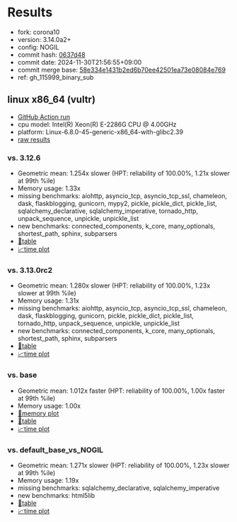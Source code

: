 # Results

- fork: corona10
- version: 3.14.0a2+
- config: NOGIL
- commit hash: [0637d48](https://github.com/corona10/cpython/commit/0637d48)
- commit date: 2024-11-30T21:56:55+09:00
- commit merge base: [58e334e1431b2ed6b70ee42501ea73e08084e769](https://github.com/corona10/cpython/commit/58e334e1431b2ed6b70ee42501ea73e08084e769)
- ref: gh_115999_binary_sub

## linux x86_64 (vultr)

- [GitHub Action run](https://github.com/facebookexperimental/free-threading-benchmarking/actions/runs/12101364156)
- cpu model: Intel(R) Xeon(R) E-2286G CPU @ 4.00GHz
- platform: Linux-6.8.0-45-generic-x86_64-with-glibc2.39
- [raw results](bm-20241130-vultr-x86_64-corona10-gh_115999_binary_sub-3.14.0a2%2B-0637d48.json)

### vs. 3.12.6

- Geometric mean: 1.254x slower (HPT: reliability of 100.00%, 1.21x slower at 99th %ile)
- Memory usage: 1.33x
- missing benchmarks: aiohttp, asyncio_tcp, asyncio_tcp_ssl, chameleon, dask, flaskblogging, gunicorn, mypy2, pickle, pickle_dict, pickle_list, sqlalchemy_declarative, sqlalchemy_imperative, tornado_http, unpack_sequence, unpickle, unpickle_list
- new benchmarks: connected_components, k_core, many_optionals, shortest_path, sphinx, subparsers
- [📄table](bm-20241130-vultr-x86_64-corona10-gh_115999_binary_sub-3.14.0a2%2B-0637d48-vs-3.12.6.md)
- [📈time plot](bm-20241130-vultr-x86_64-corona10-gh_115999_binary_sub-3.14.0a2%2B-0637d48-vs-3.12.6.svg)

### vs. 3.13.0rc2

- Geometric mean: 1.280x slower (HPT: reliability of 100.00%, 1.23x slower at 99th %ile)
- Memory usage: 1.31x
- missing benchmarks: aiohttp, asyncio_tcp, asyncio_tcp_ssl, chameleon, dask, flaskblogging, gunicorn, pickle, pickle_dict, pickle_list, tornado_http, unpack_sequence, unpickle, unpickle_list
- new benchmarks: connected_components, k_core, many_optionals, shortest_path, sphinx, subparsers
- [📄table](bm-20241130-vultr-x86_64-corona10-gh_115999_binary_sub-3.14.0a2%2B-0637d48-vs-3.13.0rc2.md)
- [📈time plot](bm-20241130-vultr-x86_64-corona10-gh_115999_binary_sub-3.14.0a2%2B-0637d48-vs-3.13.0rc2.svg)

### vs. base

- Geometric mean: 1.012x faster (HPT: reliability of 100.00%, 1.00x faster at 99th %ile)
- Memory usage: 1.00x
- [🧠memory plot](bm-20241130-vultr-x86_64-corona10-gh_115999_binary_sub-3.14.0a2%2B-0637d48-vs-base-mem.svg)
- [📄table](bm-20241130-vultr-x86_64-corona10-gh_115999_binary_sub-3.14.0a2%2B-0637d48-vs-base.md)
- [📈time plot](bm-20241130-vultr-x86_64-corona10-gh_115999_binary_sub-3.14.0a2%2B-0637d48-vs-base.svg)

### vs. default_base_vs_NOGIL

- Geometric mean: 1.271x slower (HPT: reliability of 100.00%, 1.23x slower at 99th %ile)
- Memory usage: 1.19x
- missing benchmarks: sqlalchemy_declarative, sqlalchemy_imperative
- new benchmarks: html5lib
- [📄table](bm-20241130-vultr-x86_64-corona10-gh_115999_binary_sub-3.14.0a2%2B-0637d48-vs-default_base_vs_NOGIL.md)
- [📈time plot](bm-20241130-vultr-x86_64-corona10-gh_115999_binary_sub-3.14.0a2%2B-0637d48-vs-default_base_vs_NOGIL.svg)

